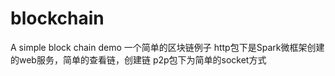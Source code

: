 # blockchain
A simple block chain demo  一个简单的区块链例子  http包下是Spark微框架创建的web服务，简单的查看链，创建链  p2p包下为简单的socket方式